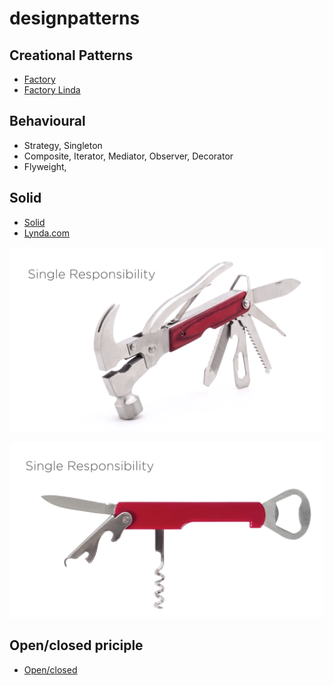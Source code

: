 # designpatterns

## Creational Patterns
* [Factory](https://sourcemaking.com/design_patterns/factory_method)
* [Factory Linda](https://www.lynda.com/Developer-Programming-Foundations-tutorials/Encapsulating-object-creation/135365/158253-4.html?srchtrk=index%3a2%0alinktypeid%3a2%0aq%3a+Course%3a+Programming+Foundations%3a+Design+Patterns%0apage%3a1%0as%3arelevance%0asa%3atrue%0aproducttypeid%3a2)

## Behavioural
* Strategy, Singleton
* Composite, Iterator,  Mediator, Observer, Decorator
* Flyweight,



## Solid
* [Solid](https://en.wikipedia.org/wiki/SOLID)
* [Lynda.com](https://www.lynda.com/Developer-Programming-Foundations-tutorials/Foundations-Programming-Design-Patterns/135365-2.html?srchtrk=index%3a2%0alinktypeid%3a2%0aq%3a+Course%3a+Programming+Foundations%3a+Design+Patterns%0apage%3a1%0as%3arelevance%0asa%3atrue%0aproducttypeid%3a2)

![singleResponability.png](img/singleResponability.png)

![singleResponability.png](img/singleResponability2.png)

## Open/closed priciple
* [Open/closed](https://en.wikipedia.org/wiki/Open%E2%80%93closed_principle)
